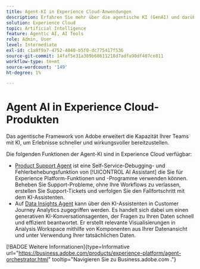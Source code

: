 ```yaml
---
title: Agent-KI in Experience Cloud-Anwendungen
description: Erfahren Sie mehr über die agentische KI (GenAI) und darüber, wie Experience Cloud-Programme das agentische Framework von Adobe verwenden.
solution: Experience Cloud
topic: Artificial Intelligence
feature: Agentic AI, AI Tools
role: Admin, User
level: Intermediate
exl-id: c1a8f9a7-4752-4040-b5f0-dc775417f536
source-git-commit: 14faf5e31a389b68611218d7adfa90df407ce811
workflow-type: tm+mt
source-wordcount: '149'
ht-degree: 1%

---
```


# Agent AI in Experience Cloud-Produkten

Das agentische Framework von Adobe erweitert die Kapazität Ihrer Teams mit KI, um Erlebnisse schneller und wirkungsvoller bereitzustellen.

Die folgenden Funktionen der Agent-KI sind in Experience Cloud verfügbar:

* [Product Support Agent](https://experienceleague.adobe.com/en/docs/experience-platform/ai-assistant/new-features/customer-support) ist eine Self-Service-Debugging- und Fehlerbehebungsfunktion von [!UICONTROL AI Assistant] die Sie für Experience Platform-Funktionen und -Programme verwenden können. Beheben Sie Support-Probleme, ohne Ihre Workflows zu verlassen, erstellen Sie Support-Tickets und verfolgen Sie den Fallfortschritt mit dem KI-Assistenten.
* Auf [Data Insights Agent](https://experienceleague.adobe.com/en/docs/analytics-platform/using/cja-overview/cja-b2c-overview/data-analysis-ai) kann über den KI-Assistenten in Customer Journey Analytics zugegriffen werden. Es handelt sich dabei um einen generativen KI-Konversationsagenten, der Fragen zu Ihren Daten schnell und effizient beantwortet. Er erstellt relevante Visualisierungen in Analysis Workspace mithilfe von Komponenten aus Ihrer Datenansicht und unter Verwendung Ihrer tatsächlichen Daten.

[!BADGE Weitere Informationen]{type=Informative url="https://business.adobe.com/products/experience-platform/agent-orchestrator.html" tooltip="Navigieren Sie zu Business.adobe.com ."}
